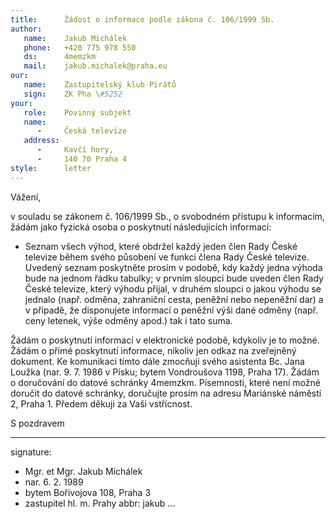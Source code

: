 ```yaml
---
title:      Žádost o informace podle zákona č. 106/1999 Sb.
author:
   name:    Jakub Michálek
   phone:   +420 775 978 550
   ds:      4memzkm
   mail:    jakub.michalek@praha.eu
our:
   name:    Zastupitelský klub Pirátů
   sign:    ZK Pha \#5252
your:
   role:    Povinný subjekt
   name:    
      -     Česká televize
   address:
      -     Kavčí hory, 
      -     140 70 Praha 4
style:      letter
---
```


Vážení,

v souladu se zákonem č. 106/1999 Sb., o svobodném přístupu k informacím, žádám jako fyzická osoba o poskytnutí následujících informací:

* Seznam všech výhod, které obdržel každý jeden člen Rady České televize během svého působení ve funkci člena Rady České televize. Uvedený seznam poskytněte prosím v podobě, kdy každý jedna výhoda bude na jednom řádku tabulky; v prvním sloupci bude uveden člen Rady České televize, který výhodu přijal, v druhém sloupci o jakou výhodu se jednalo (např. odměna, zahraniční cesta, peněžní nebo nepeněžní dar) a v případě, že disponujete informací o peněžní výši dané odměny (např. ceny letenek, výše odměny apod.) tak i tato suma.

Žádám o poskytnutí informací v elektronické podobě, kdykoliv je to možné. Žádám o přímé poskytnutí informace, nikoliv jen odkaz na zveřejněný dokument. Ke komunikaci tímto dále zmocňuji svého asistenta Bc. Jana Loužka (nar. 9. 7. 1986 v Písku; bytem Vondroušova 1198, Praha 17). Žádám o doručování do datové schránky 4memzkm. Písemnosti, které není možné doručit do datové schránky, doručujte prosím na adresu Mariánské náměstí 2, Praha 1. Předem děkuji za Vaši vstřícnost.

S pozdravem

---
signature: 
  - Mgr. et Mgr. Jakub Michálek
  - nar. 6. 2. 1989
  - bytem Bořivojova 108, Praha 3
  - zastupitel hl. m. Prahy
abbr:       jakub
...
